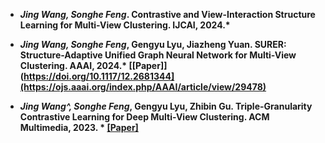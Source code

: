 
- *<strong><strong>Jing Wang, Songhe Feng*. Contrastive and View-Interaction Structure Learning for Multi-View Clustering. IJCAI, 2024.*

- *<strong><strong>Jing Wang, Songhe Feng*, Gengyu Lyu, Jiazheng Yuan. SURER: Structure-Adaptive Unified Graph Neural Network for Multi-View Clustering. AAAI, 2024.* [[Paper]](https://doi.org/10.1117/12.2681344](https://ojs.aaai.org/index.php/AAAI/article/view/29478)

 - *<strong><strong>Jing Wang^, Songhe Feng*, Gengyu Lyu, Zhibin Gu. Triple-Granularity Contrastive Learning for Deep Multi-View Clustering. ACM Multimedia, 2023. * [[Paper]](https://dl.acm.org/doi/abs/10.1145/3581783.3611844)

